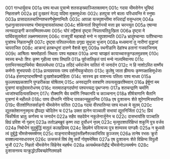 001  गान्धार्युवाच
001a पश्य माधव पुत्रान्मे शतसङ्ख्याञ्जितक्लमान्
001c गदया भीमसेनेन भूयिष्ठं निहतान्रणे
002a इदं दुःखतरं मेऽद्य यदिमा मुक्तमूर्धजाः
002c हतपुत्रा रणे बालाः परिधावन्ति मे स्नुषाः
003a प्रासादतलचारिण्यश्चरणैर्भूषणान्वितैः
003c आपन्ना यत्स्पृशन्तीमा रुधिरार्द्रां वसुन्धराम्
004a गृध्रानुत्सारयन्त्यश्च गोमायून्वायसांस्तथा
004c शोकेनार्ता विघूर्णन्त्यो मत्ता इव चरन्त्युत
005a एषान्या त्वनवद्याङ्गी करसम्मितमध्यमा
005c घोरं तद्वैशसं दृष्ट्वा निपतत्यतिदुःखिता
006a दृष्ट्वा मे पार्थिवसुतामेतां लक्ष्मणमातरम्
006c राजपुत्रीं महाबाहो मनो न व्युपशाम्यति
007a भ्रातॄंश्चान्याः पतींश्चान्याः पुत्रांश्च निहतान्भुवि
007c दृष्ट्वा परिपतन्त्येताः प्रगृह्य सुभुजा भुजान्
008a मध्यमानां तु नारीणां वृद्धानां चापराजित
008c आक्रन्दं हतबन्धूनां दारुणे वैशसे शृणु
009a रथनीडानि देहांश्च हतानां गजवाजिनाम्
009c आश्रिताः श्रममोहार्ताः स्थिताः पश्य महाबल
010a अन्या चापहृतं कायाच्चारुकुण्डलमुन्नसम्
010c स्वस्य बन्धोः शिरः कृष्ण गृहीत्वा पश्य तिष्ठति
011a पूर्वजातिकृतं पापं मन्ये नाल्पमिवानघ
011c एताभिरनवद्याभिर्मया चैवाल्पमेधया
012a तदिदं धर्मराजेन यातितं नो जनार्दन
012c न हि नाशोऽस्ति वार्ष्णेय कर्मणोः शुभपापयोः
013a प्रत्यग्रवयसः पश्य दर्शनीयकुचोदराः
013c कुलेषु जाता ह्रीमत्यः कृष्णपक्षाक्षिमूर्धजाः
014a हंसगद्गदभाषिण्यो दुःखशोकप्रमोहिताः
014c सारस्य इव वाशन्त्यः पतिताः पश्य माधव
015a फुल्लपद्मप्रकाशानि पुण्डरीकाक्ष योषिताम्
015c अनवद्यानि वक्त्राणि तपत्यसुखरश्मिवान्
016a ईर्षूणां मम पुत्राणां वासुदेवावरोधनम्
016c मत्तमातङ्गदर्पाणां पश्यन्त्यद्य पृथग्जनाः
017a शतचन्द्राणि चर्माणि ध्वजांश्चादित्यसन्निभान्
017c रौक्माणि चैव वर्माणि निष्कानपि च काञ्चनान्
018a शीर्षत्राणानि चैतानि पुत्राणां मे महीतले
018c पश्य दीप्तानि गोविन्द पावकान्सुहुतानिव
019a एष दुःशासनः शेते शूरेणामित्रघातिना
019c पीतशोणितसर्वाङ्गो भीमसेनेन पातितः
020a गदया वीरघातिन्या पश्य माधव मे सुतम्
020c द्यूतक्लेशाननुस्मृत्य द्रौपद्या चोदितेन च
021a उक्ता ह्यनेन पाञ्चाली सभायां द्यूतनिर्जिता
021c प्रियं चिकीर्षता भ्रातुः कर्णस्य च जनार्दन
022a सहैव सहदेवेन नकुलेनार्जुनेन च
022c दासभार्यासि पाञ्चालि क्षिप्रं प्रविश नो गृहान्
023a ततोऽहमब्रुवं कृष्ण तदा दुर्योधनं नृपम्
023c मृत्युपाशपरिक्षिप्तं शकुनिं पुत्र वर्जय
024a निबोधैनं सुदुर्बुद्धिं मातुलं कलहप्रियम्
024c क्षिप्रमेनं परित्यज्य पुत्र शाम्यस्व पाण्डवैः
025a न बुध्यसे त्वं दुर्बुद्धे भीमसेनममर्षणम्
025c वाङ्नाराचैस्तुदंस्तीक्ष्णैरुल्काभिरिव कुञ्जरम्
026a तानेष रभसः क्रूरो वाक्शल्यानवधारयन्
026c उत्ससर्ज विषं तेषु सर्पो गोवृषभेष्विव
027a एष दुःशासनः शेते विक्षिप्य विपुलौ भुजौ
027c निहतो भीमसेनेन सिंहेनेव महर्षभः
028a अत्यर्थमकरोद्रौद्रं भीमसेनोऽत्यमर्षणः
028c दुःशासनस्य यत्क्रुद्धोऽपिबच्छोणितमाहवे
